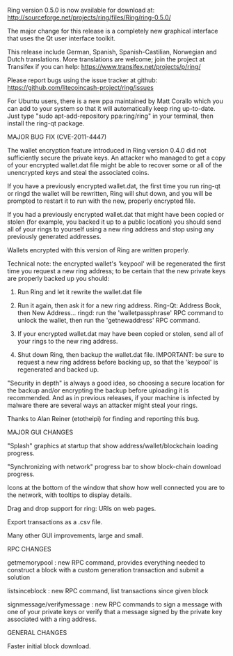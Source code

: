 Ring version 0.5.0 is now available for download at:
http://sourceforge.net/projects/ring/files/Ring/ring-0.5.0/

The major change for this release is a completely new graphical interface that uses the Qt user interface toolkit.

This release include German, Spanish, Spanish-Castilian, Norwegian and Dutch translations. More translations are welcome; join the project at Transifex if you can help:
https://www.transifex.net/projects/p/ring/

Please report bugs using the issue tracker at github:
https://github.com/litecoincash-project/ring/issues

For Ubuntu users, there is a new ppa maintained by Matt Corallo which you can add to your system so that it will automatically keep ring up-to-date.  Just type "sudo apt-add-repository ppa:ring/ring" in your terminal, then install the ring-qt package.

MAJOR BUG FIX  (CVE-2011-4447)

The wallet encryption feature introduced in Ring version 0.4.0 did not sufficiently secure the private keys. An attacker who
managed to get a copy of your encrypted wallet.dat file might be able to recover some or all of the unencrypted keys and steal the
associated coins.

If you have a previously encrypted wallet.dat, the first time you run ring-qt or ringd the wallet will be rewritten, Ring will
shut down, and you will be prompted to restart it to run with the new, properly encrypted file.

If you had a previously encrypted wallet.dat that might have been copied or stolen (for example, you backed it up to a public
location) you should send all of your rings to yourself using a new ring address and stop using any previously generated addresses.

Wallets encrypted with this version of Ring are written properly.

Technical note: the encrypted wallet's 'keypool' will be regenerated the first time you request a new ring address; to be certain that the
new private keys are properly backed up you should:

1. Run Ring and let it rewrite the wallet.dat file

2. Run it again, then ask it for a new ring address.
Ring-Qt: Address Book, then New Address...
ringd: run the 'walletpassphrase' RPC command to unlock the wallet,  then run the 'getnewaddress' RPC command.

3. If your encrypted wallet.dat may have been copied or stolen, send  all of your rings to the new ring address.

4. Shut down Ring, then backup the wallet.dat file.
IMPORTANT: be sure to request a new ring address before backing up, so that the 'keypool' is regenerated and backed up.

"Security in depth" is always a good idea, so choosing a secure location for the backup and/or encrypting the backup before uploading it is recommended. And as in previous releases, if your machine is infected by malware there are several ways an attacker might steal your rings.

Thanks to Alan Reiner (etotheipi) for finding and reporting this bug.

MAJOR GUI CHANGES

"Splash" graphics at startup that show address/wallet/blockchain loading progress.

"Synchronizing with network" progress bar to show block-chain download progress.

Icons at the bottom of the window that show how well connected you are to the network, with tooltips to display details.

Drag and drop support for ring: URIs on web pages.

Export transactions as a .csv file.

Many other GUI improvements, large and small.

RPC CHANGES

getmemorypool : new RPC command, provides everything needed to construct a block with a custom generation transaction and submit a solution

listsinceblock : new RPC command, list transactions since given block

signmessage/verifymessage : new RPC commands to sign a message with one of your private keys or verify that a message signed by the private key associated with a ring address.

GENERAL CHANGES

Faster initial block download.
